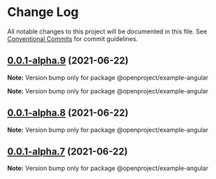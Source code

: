 # Change Log

All notable changes to this project will be documented in this file.
See [Conventional Commits](https://conventionalcommits.org) for commit guidelines.

## [0.0.1-alpha.9](https://github.com/opf/design-system/compare/v0.0.1-alpha.8...v0.0.1-alpha.9) (2021-06-22)

**Note:** Version bump only for package @openproject/example-angular







**Note:** Version bump only for package @openproject/example-angular





## [0.0.1-alpha.8](https://github.com/opf/design-system/compare/v0.0.1-alpha.7...v0.0.1-alpha.8) (2021-06-22)

**Note:** Version bump only for package @openproject/example-angular





## [0.0.1-alpha.7](https://github.com/opf/design-system/compare/v0.0.1-alpha.6...v0.0.1-alpha.7) (2021-06-22)

**Note:** Version bump only for package @openproject/example-angular
